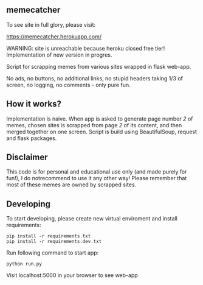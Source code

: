 ## memecatcher

To see site in full glory, please visit:

https://memecatcher.herokuapp.com/

WARNING: site is unreachable because heroku closed free tier! Implementation of new version in progres.

Script for scrapping memes from various sites wrapped in flask web-app.

No ads, no buttons, no additional links, no stupid headers taking
1/3 of screen, no logging, no comments - only pure fun.

## How it works?

Implementation is naive.
When app is asked to generate page number *2* of memes, chosen sites is 
scrapped from page *2* of its content, and then merged together on one screen.
Script is build using BeautifulSoup, request and flask packages.

## Disclaimer

This code is for personal and educational use only (and made purely for fun!),
I do notrecommend to use it any other way!
Please remember that most of these memes are owned by scrapped sites.

## Developing

To start developing, please create new virtual enviroment
and install requirements:

```
pip install -r requirements.txt
pip install -r requirements.dev.txt
```

Run following command to start app:

```
python run.py
```

Visit localhost:5000 in your browser to see web-app
